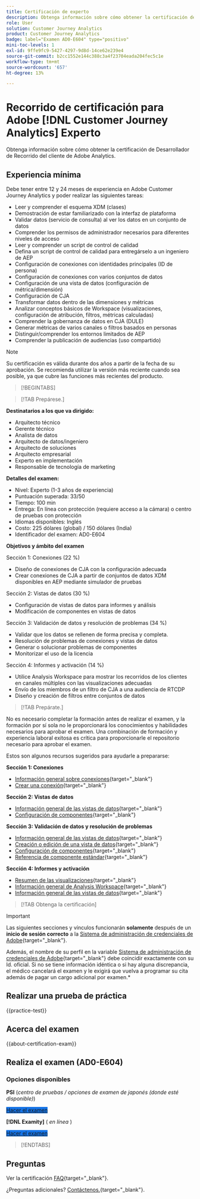 ```yaml
---
title: Certificación de experto
description: Obtenga información sobre cómo obtener la certificación de Adobe experto en [!DNL Customer Journey Analytics]
role: User
solution: Customer Journey Analytics
product: Customer Journey Analytics
badge: label="Examen AD0-E604" type="positivo"
mini-toc-levels: 1
exl-id: 9ffe9fc9-5427-4297-9d8d-14ce62e239e4
source-git-commit: b2cc1552e144c388c3a4f23704eada204fec5c1e
workflow-type: tm+mt
source-wordcount: '657'
ht-degree: 13%

---
```


# Recorrido de certificación para Adobe [!DNL Customer Journey Analytics] Experto

Obtenga información sobre cómo obtener la certificación de Desarrollador de Recorrido del cliente de Adobe Analytics.

## Experiencia mínima

Debe tener entre 12 y 24 meses de experiencia en Adobe Customer Journey Analytics y poder realizar las siguientes tareas:

* Leer y comprender el esquema XDM (clases)
* Demostración de estar familiarizado con la interfaz de plataforma
* Validar datos (servicio de consulta) al ver los datos en un conjunto de datos
* Comprender los permisos de administrador necesarios para diferentes niveles de acceso
* Leer y comprender un script de control de calidad
* Defina un script de control de calidad para entregárselo a un ingeniero de AEP
* Configuración de conexiones con identidades principales (ID de persona)
* Configuración de conexiones con varios conjuntos de datos
* Configuración de una vista de datos (configuración de métrica/dimensión)
* Configuración de CJA
* Transformar datos dentro de las dimensiones y métricas
* Analizar conceptos básicos de Workspace (visualizaciones, configuración de atribución, filtros, métricas calculadas)
* Comprender la gobernanza de datos en CJA (DULE)
* Generar métricas de varios canales o filtros basados en personas
* Distinguir/comprender los entornos limitados de AEP
* Comprender la publicación de audiencias (uso compartido)

>[!NOTE]
>
>Su certificación es válida durante dos años a partir de la fecha de su aprobación. Se recomienda utilizar la versión más reciente cuando sea posible, ya que cubre las funciones más recientes del producto.

>[!BEGINTABS]

>[!TAB Prepárese.]

**Destinatarios a los que va dirigido:**

* Arquitecto técnico
* Gerente técnico
* Analista de datos
* Arquitecto de datos/ingeniero
* Arquitecto de soluciones
* Arquitecto empresarial
* Experto en implementación
* Responsable de tecnología de marketing

**Detalles del examen:**

* Nivel: Experto (1-3 años de experiencia)
* Puntuación superada: 33/50
* Tiempo: 100 min
* Entrega: En línea con protección (requiere acceso a la cámara) o centro de pruebas con protección
* Idiomas disponibles: Inglés
* Costo: 225 dólares (global) / 150 dólares (India)
* Identificador del examen: AD0-E604

**Objetivos y ámbito del examen**

Sección 1: Conexiones (22 %)

* Diseño de conexiones de CJA con la configuración adecuada
* Crear conexiones de CJA a partir de conjuntos de datos XDM disponibles en AEP mediante simulador de pruebas

Sección 2: Vistas de datos (30 %)

* Configuración de vistas de datos para informes y análisis
* Modificación de componentes en vistas de datos

Sección 3: Validación de datos y resolución de problemas (34 %)

* Validar que los datos se rellenen de forma precisa y completa.
* Resolución de problemas de conexiones y vistas de datos
* Generar o solucionar problemas de componentes
* Monitorizar el uso de la licencia

Sección 4: Informes y activación (14 %)

* Utilice Analysis Workspace para mostrar los recorridos de los clientes en canales múltiples con las visualizaciones adecuadas
* Envío de los miembros de un filtro de CJA a una audiencia de RTCDP
* Diseño y creación de filtros entre conjuntos de datos

>[!TAB Prepárate.]

No es necesario completar la formación antes de realizar el examen, y la formación por sí sola no le proporcionará los conocimientos y habilidades necesarios para aprobar el examen. Una combinación de formación y experiencia laboral exitosa es crítica para proporcionarle el repositorio necesario para aprobar el examen.

Estos son algunos recursos sugeridos para ayudarle a prepararse:

**Sección 1: Conexiones**

* [Información general sobre conexiones](https://experienceleague.adobe.com/docs/analytics-platform/using/cja-connections/overview.html?lang=es){target="_blank"}
* [Crear una conexión](https://experienceleague.adobe.com/docs/analytics-platform/using/cja-connections/create-connection.html?lang=es){target="_blank"}

**Sección 2: Vistas de datos**

* [Información general de las vistas de datos](https://experienceleague.adobe.com/docs/analytics-platform/using/cja-dataviews/data-views.html?lang=es){target="_blank"}
* [Configuración de componentes](https://experienceleague.adobe.com/docs/analytics-platform/using/cja-dataviews/component-settings/overview.html){target="_blank"}

**Sección 3: Validación de datos y resolución de problemas**

* [Información general de las vistas de datos](https://experienceleague.adobe.com/docs/analytics-platform/using/cja-dataviews/data-views.html?lang=es){target="_blank"}
* [Creación o edición de una vista de datos](https://experienceleague.adobe.com/docs/analytics-platform/using/cja-dataviews/create-dataview.html?lang=es){target="_blank"}
* [Configuración de componentes](https://experienceleague.adobe.com/docs/analytics-platform/using/cja-dataviews/component-settings/overview.html){target="_blank"}
* [Referencia de componente estándar](https://experienceleague.adobe.com/docs/analytics-platform/using/cja-dataviews/component-reference.html?lang=es){target="_blank"}

**Sección 4: Informes y activación**

* [Resumen de las visualizaciones](https://experienceleague.adobe.com/docs/analytics-platform/using/cja-workspace/visualizations/freeform-analysis-visualizations.html){target="_blank"}
* [Información general de Analysis Workspace](https://experienceleague.adobe.com/docs/analytics-platform/using/cja-workspace/home.html){target="_blank"}
* [Información general de las vistas de datos](https://experienceleague.adobe.com/docs/analytics-platform/using/cja-dataviews/data-views.html?lang=es){target="_blank"}

>[!TAB Obtenga la certificación]

>[!IMPORTANT]
>
>Las siguientes secciones y vínculos funcionarán **solamente**  después de un **inicio de sesión correcto** a la [Sistema de administración de credenciales de Adobe](https://www.certmetrics.com/adobe){target="_blank"}.
>
>Además, el nombre de su perfil en la variable [Sistema de administración de credenciales de Adobe](https://www.certmetrics.com/adobe){target="_blank"} debe coincidir exactamente con su Id. oficial. Si no se tiene información idéntica o si hay alguna discrepancia, el médico cancelará el examen y le exigirá que vuelva a programar su cita además de pagar un cargo adicional por examen.*

## Realizar una prueba de práctica

{{practice-test}}

## Acerca del examen

{{about-certification-exam}}

## Realiza el examen (AD0-E604)

### Opciones disponibles

**PSI** (*centro de pruebas / opciones de examen de japonés (donde esté disponible)*)

<a href="https://www.certmetrics.com/adobe/candidate/psi_sso_adobe.aspx?redir=yes&amp;ec=AD0-E604" target="_blank" class="spectrum-Button spectrum-Button--fill spectrum-Button--accent spectrum-Button--sizeM is-margin-bottom-big-big at-element-click-tracking" style="background-color:#1473E6">

<span class="spectrum-Button-label has-no-wrap">
   Hacer el examen
</span>
</a>

**[!DNL Examity]** ( *en línea* )

<a href="https://www.certmetrics.com/adobe/candidate/examity_sso.aspx?eid=AD0-E604" target="_blank" class="spectrum-Button spectrum-Button--fill spectrum-Button--accent spectrum-Button--sizeM is-margin-bottom-big-big at-element-click-tracking" style="background-color:#1473E6">

<span class="spectrum-Button-label has-no-wrap">
   Hacer el examen
</span>
</a>

>[!ENDTABS]

## Preguntas

Ver la certificación [FAQ](https://experienceleague.adobe.com/docs/certification/certification/faq.html){target="_blank"}.

¿Preguntas adicionales? [Contáctenos.](mailto:certif@adobe.com){target="_blank"}.

